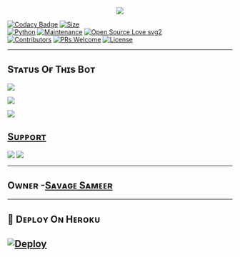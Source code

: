 <p align="center">
  <img src="https://telegra.ph/file/6d74a785d1432b2cb7ebc.jpg">
</p>


[![Codacy Badge](https://api.codacy.com/project/badge/Grade/f7c51539e67b483bb8d7749acca51d3a)](https://app.codacy.com/gh/dangerousjatt/SpamBot-2.0?utm_source=github.com&utm_medium=referral&utm_content=dangerousjatt/SpamBot-2.0&utm_campaign=Badge_Grade_Settings)
[![Size](https://img.shields.io/github/repo-size/dangerousjatt/SpamBot-2.0?style=flat-square&color=green)](https://github.com/dangerousjatt/SpamBot-2.0/)   
[![Python](https://img.shields.io/badge/Python-v3.9-blue)](https://www.python.org/)
[![Maintenance](https://img.shields.io/badge/Maintained%3F-yes-green.svg)](https://github.com/dangerousjatt/SpamBot-2.0/graphs/commit-activity)
[![Open Source Love svg2](https://badges.frapsoft.com/os/v2/open-source.svg?v=103)](https://github.com/dangerousjatt/SpamBot-2.0)   
[![Contributors](https://img.shields.io/github/contributors/dangerousjatt/SpamBot-2.0?style=flat-square&color=green)](https://github.com/dangerousjatt/SpamBot-2.0/graphs/contributors)
[![PRs Welcome](https://img.shields.io/badge/PRs-welcome-brightgreen.svg?style=flat-square)](https://makeapullrequest.com)
[![License](https://img.shields.io/badge/License-AGPL-blue)](https://github.com/dangerousjatt/SpamBot-2.0/blob/main/LICENSE)

----

## Sᴛᴀᴛᴜs Oғ Tʜɪs Bᴏᴛ
<p align="left"><a href="https://github.com/OFFICIAL-SAMEER/SAVAGE-BOTFATHER-BOT/network/members"><img src="https://img.shields.io/github/forks/OFFICIAL-SAMEER/SAVAGE-BOTFATHER-BOT?label=Forks&logoColor=Black&style=social"></a><p align="left"><a href="https://github.com/OFFICIAL-SAMEER/SAVAGE-BOTFATHER-BOT/stargazers"><img src="https://img.shields.io/github/stars/OFFICIAL-SAMEER/SAVAGE-BOTFATHER-BOT?logoColor=Blue&style=social"></a><p align="left"><a href="https://github.com/OFFICIAL-SAMEER/SAVAGE-BOTFATHER-BOT"></a><p align="left"><a href="https://github.com/OFFICIAL-SAMEER/SAVAGE-BOTFATHER-BOT?"><img src="https://img.shields.io/github/last-commit/OFFICIAL-SAMEER/SAVAGE-BOTFATHER-BOT?style=plastic"></

-------------------------------------------------

## Sᴜᴘᴘᴏʀᴛ 
                          
<a href="https://t.me/savage_spam_bots"><img src="https://img.shields.io/badge/Join-SUPPORT%20GROUP-red.svg?logo=Telegram"></a>
<a href="https://t.me/Savage_Bot_Updates"><img src="https://img.shields.io/badge/Join-SUPPORT%20CHANNEL-red.svg?logo=Telegram"></a>

-------------------------------------------------
## Oᴡɴᴇʀ -[Sᴀᴠᴀɢᴇ Sᴀᴍᴇᴇʀ](https://t.me/OFFICIAL_SAMEER)
-------------------------------------------------

## 🚀 Dᴇᴘʟᴏʏ Oɴ Hᴇʀᴏᴋᴜ
[![Deploy](https://www.herokucdn.com/deploy/button.svg)](https://heroku.com/deploy?template=https://github.com/Xkingopx/SAVAGE-BOTFATHER-BOT.git)
------------------------------------------------

